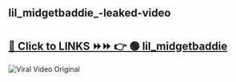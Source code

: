 
 ## lil_midgetbaddie_-leaked-video 

# <h2><a href="https://clipsfans.com/lil_midgetbaddie_&ref=git">🔗 Click to LINKS ⏩⏩ 👉 🟢 lil_midgetbaddie  </a></h2>

<a href="https://clipsfans.com/lil_midgetbaddie_&ref=git" rel="nofollow" data-target="animated-image.originalLink"><img src="https://i.ibb.co.com/xMMVF88/686577567.gif" alt="Viral Video Original" style="max-width: 100%; display: inline-block;" data-target="animated-image.originalImage"></a>
